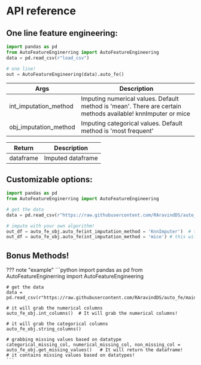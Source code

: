 # API reference 

## One line feature engineering: 
```python 
import pandas as pd 
from AutoFeatureEnginerring import AutoFeatureEngineering
data = pd.read_csv(r"load_csv")

# one line!
out = AutoFeatureEngineering(data).auto_fe()
```

| Args                  | Description                                                                                                  |
|-----------------------|--------------------------------------------------------------------------------------------------------------|
| int_imputation_method | Imputing numerical values. Default method is 'mean'. There are certain methods available! knnImputer or mice | 
| obj_imputation_method | Imputing categorical values. Default method is 'most frequent'                                               |

|Return|Description|
|--|--|
|dataframe|Imputed dataframe|


## Customizable options: 
```python 
import pandas as pd 
from AutoFeatureEnginerring import AutoFeatureEngineering

# get the data 
data = pd.read_csv(r"https://raw.githubusercontent.com/RAravindDS/auto_fe/main/research/train.csv")

# impute with your own algorithm!
out_df = auto_fe_obj.auto_fe(int_imputation_method = 'KnnImputer')  # this will impute the values with KnnImputer 
out_df = auto_fe_obj.auto_fe(int_imputation_method = 'mice') # this will impute the values with mice imputer  with default values!
```


## Bonus Methods!
??? note "example" 
    ```python 
    import pandas as pd 
    from AutoFeatureEnginerring import AutoFeatureEngineering

    # get the data 
    data = pd.read_csv(r"https://raw.githubusercontent.com/RAravindDS/auto_fe/main/research/train.csv")

    # it will grab the numerical columns
    auto_fe_obj.int_columns()  # It will grab the numerical columns! 

    # it will grab the categorical columns
    auto_fe_obj.string_columns()

    # grabbing missing values based on datatype 
    categorical_missing_col, numerical_missing_col, non_missing_col = auto_fe_obj.get_missing_values()   # It will return the dataframe!
    # it contains missing values based on datatypes! 
    ```



